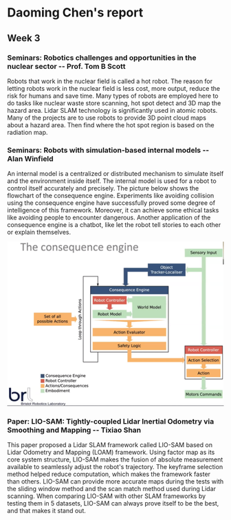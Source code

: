 # Daoming Chen's report

## Week 3

### Seminars: Robotics challenges and opportunities in the nuclear sector -- Prof. Tom B Scott

Robots that work in the nuclear field is called a hot robot. The reason for letting robots work in the nuclear field is less cost, more output, reduce the risk for humans and save time. Many types of robots are employed here to do tasks like nuclear waste store scanning, hot spot detect and 3D map the hazard area. Lidar SLAM technology is significantly used in atomic robots. Many of the projects are to use robots to provide 3D point cloud maps about a hazard area. Then find where the hot spot region is based on the radiation map. 

### Seminars: Robots with simulation-based internal models -- Alan Winfield

An internal model is a centralized or distributed mechanism to simulate itself and the environment inside itself. The internal model is used for a robot to control itself accurately and precisely. The picture below shows the flowchart of the consequence engine. Experiments like avoiding collision using the consequence engine have successfully proved some degree of intelligence of this framework. Moreover, it can achieve some ethical tasks like avoiding people to encounter dangerous. Another application of the consequence engine is a chatbot, like let the robot tell stories to each other or explain themselves.

![ ](week3/1.png)

### Paper: LIO-SAM: Tightly-coupled Lidar Inertial Odometry via Smoothing and Mapping -- Tixiao Shan

This paper proposed a Lidar SLAM framework called LIO-SAM based on Lidar Odometry and Mapping (LOAM) framework. Using factor map as its core system structure, LIO-SAM makes the fusion of absolute measurement available to seamlessly adjust the robot's trajectory. The keyframe selection method helped reduce computation, which makes the framework faster than others. LIO-SAM can provide more accurate maps during the tests with the sliding window method and the scan match method used during Lidar scanning. When comparing LIO-SAM with other SLAM frameworks by testing them in 5 datasets, LIO-SAM can always prove itself to be the best, and that makes it stand out.